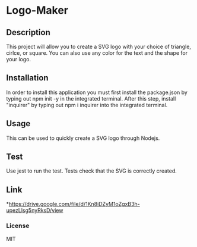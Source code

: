 # Logo-Maker

## Description 
This project will allow you to create a SVG logo with your choice of triangle, cirlce, or square. You can also use any color for the text and the shape for your logo. 

## Installation
In order to install this application you must first install the package.json by typing out npm init -y in the integrated terminal. After this step, install "inquirer" by typing out npm i inquirer into the integrated terminal.  

## Usage 
This can be used to quickly create a SVG logo through Nodejs.

## Test 
Use jest to run the test. Tests check that the SVG is correctly created.

## Link 
*https://drive.google.com/file/d/1Kn8iDZyM1oZgxB3h-upezLlsg5nyRksD/view

### License 
MIT